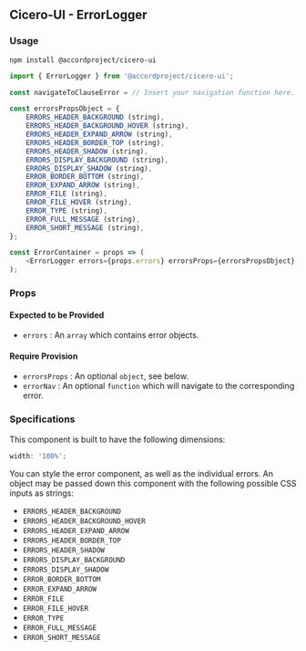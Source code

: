 ## Cicero-UI - ErrorLogger

### Usage

```
npm install @accordproject/cicero-ui
```

```js
import { ErrorLogger } from '@accordproject/cicero-ui';

const navigateToClauseError = // Insert your navigation function here.

const errorsPropsObject = {
    ERRORS_HEADER_BACKGROUND (string),
    ERRORS_HEADER_BACKGROUND_HOVER (string),
    ERRORS_HEADER_EXPAND_ARROW (string),
    ERRORS_HEADER_BORDER_TOP (string),
    ERRORS_HEADER_SHADOW (string),
    ERRORS_DISPLAY_BACKGROUND (string),
    ERRORS_DISPLAY_SHADOW (string),
    ERROR_BORDER_BOTTOM (string),
    ERROR_EXPAND_ARROW (string),
    ERROR_FILE (string),
    ERROR_FILE_HOVER (string),
    ERROR_TYPE (string),
    ERROR_FULL_MESSAGE (string),
    ERROR_SHORT_MESSAGE (string),
};

const ErrorContainer = props => (
    <ErrorLogger errors={props.errors} errorsProps={errorsPropsObject} errorNav={navigateToClauseError}/>
);
```

### Props

#### Expected to be Provided

- `errors` : An `array` which contains error objects.

#### Require Provision

- `errorsProps` : An optional `object`, see below.
- `errorNav` : An optional `function` which will navigate to the corresponding error.

### Specifications

This component is built to have the following dimensions:

```js
width: '100%';
```

You can style the error component, as well as the individual errors. An object may be passed down this component with the following possible CSS inputs as strings:
- `ERRORS_HEADER_BACKGROUND`
- `ERRORS_HEADER_BACKGROUND_HOVER`
- `ERRORS_HEADER_EXPAND_ARROW`
- `ERRORS_HEADER_BORDER_TOP`
- `ERRORS_HEADER_SHADOW`
- `ERRORS_DISPLAY_BACKGROUND`
- `ERRORS_DISPLAY_SHADOW`
- `ERROR_BORDER_BOTTOM`
- `ERROR_EXPAND_ARROW`
- `ERROR_FILE`
- `ERROR_FILE_HOVER`
- `ERROR_TYPE`
- `ERROR_FULL_MESSAGE`
- `ERROR_SHORT_MESSAGE`